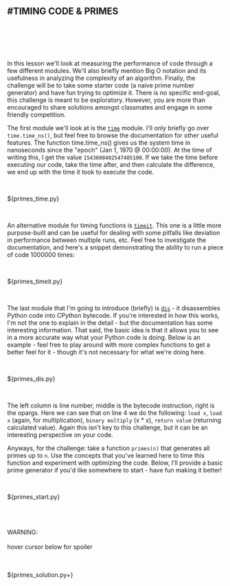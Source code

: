 #TIMING CODE & PRIMES
---
<br>
<br>
<br>
<br>

In this lesson we'll look at measuring the performance of code through a few different modules. We'll also briefly mention Big O notation and its usefulness in analyzing the complexity of an algorithm. Finally, the challenge will be to take some starter code (a naive prime number generator) and have fun trying to optimize it. There is no specific end-goal, this challenge is meant to be exploratory. However, you are more than encouraged to share solutions amongst classmates and engage in some friendly competition.


The first module we'll look at is the [`time`](https://docs.python.org/3/library/time.html) module. I'll only briefly go over `time.time_ns()`, but feel free to browse the documentation for other useful features. The function time.time_ns() gives us the system time in nanoseconds since the "epoch" (Jan 1, 1970 @ 00:00:00). At the time of writing this, I get the value `1543608402547405100`. If we take the time before executing our code, take the time after, and then calculate the difference, we end up with the time it took to execute the code.

<br>

${primes_time.py}

<br>

An alternative module for timing functions is [`timeit`](https://docs.python.org/3/library/timeit.html). This one is a little more purpose-built and can be useful for dealing with some pitfalls like deviation in performance between multiple runs, etc. Feel free to investigate the documentation, and here's a snippet demonstrating the ability to run a piece of code 1000000 times:

<br>

${primes_timeit.py}

<br>

The last module that I'm going to introduce (briefly) is [`dis`](https://docs.python.org/3/library/dis.html) - it disassembles Python code into CPython bytecode. If you're interested in how this works, I'm not the one to explain in the detail - but the documentation has some interesting information. That said, the basic idea is that it allows you to see in a more accurate way what your Python code is doing. Below is an example - feel free to play around with more complex functions to get a better feel for it - though it's not necessary for what we're doing here.

<br>

${primes_dis.py}

<br>

The left column is line number, middle is the bytecode instruction, right is the opargs. Here we can see that on line 4 we do the following: `load x`, `load x` (again, for multiplication), `binary multiply` (x * x), `return value` (returning calculated value). Again this isn't key to this challenge, but it can be an interesting perspective on your code.

Anyways, for the challenge: take a function `primes(n)` that generates all primes up to `n`. Use the concepts that you've learned here to time this function and experiment with optimizing the code. Below, I'll provide a basic prime generator if you'd like somewhere to start - have fun making it better!

<br>

${primes_start.py}

<br>
<br>
<br>
<div class="error">
	WARNING:<br><br>
	hover cursor below for spoiler
</div>
<br>
<br>

${primes_solution.py+}


<div class="footer"></div>